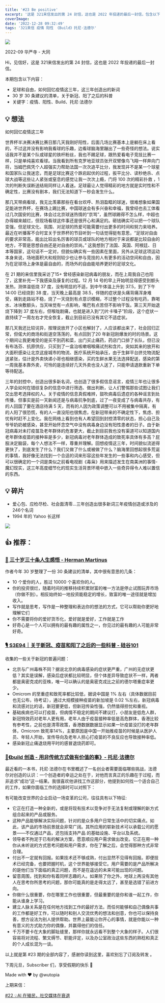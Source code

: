 ```yaml
---
title: '#23 Be positive'
excerpt: '这是 321来信发出的第 24 封信，这也是 2022 年投递的最后一封信，包含以下内容：足球和自由，如何回忆疫情这三年，这三年创造出的新词，30 岁 30 条建议的清单，托尼·法德尔的《Build》，关于新冠、疫苗和阳了之后的一些科普'
coverImage:
date: '2022-12-28 09:32:49'
tags: '321来信 疫情 阳性 《Build》托尼·法德尔'
---
```


![](https://assets.wuxinhua.com/newsletter/assets/huayanshi.jpeg)

2022-09  华严寺 - 大同

Hi，见信好，这是 321来信发出的第 24 封信，这也是 2022 年投递的最后一封信。

本期包含以下内容：

- 足球和自由，如何回忆疫情这三年，这三年创造出的新词
- 30 岁 30 条建议的清单，关于新冠、阳了之后的科普
- 关键字：疫情、阳性、Build、托尼·法德尔

## 💡 想法

如何回忆疫情这三年

世界杯半决赛决赛比赛日那几天我刚好阳性，后面几场比赛基本上是躺在床上看的，不过这并没有影响我看球的乐趣，边看球脑海里蹦出了一些奇怪的想法。说实话我并不是某个队或球星的铁杆粉丝，我也不踢足球，跟热爱看电子竞技比赛一样，只是单纯喜欢看球。当我看到所有克罗地亚球员张开双臂像鸟飞翔一样奔向门将，当姆巴佩凭个人超强实力帮助法国一次次追平比分，我发现并不是某一个球星和国家队让我迷恋，而是足球比赛这个跌宕起伏的过程，扳平比分、读秒绝杀、点球大战等这些让人紧张或窒息的感觉让我一次次上瘾，门将 100 次的精彩扑救 ，1 次的判断失误断送结局同样让人着迷。足球最让人觉得精彩的地方就是实时性和不确定性，比赛没有剧本，我们无法知道下一秒会发生什么。

那几天带病看球，我无比羡慕那些在看台欢呼、热泪盈眶的球迷，很难想象如果国足能进世界杯，在赛场上踢比赛，中国球迷会有多兴奋和幸福，我曾经也去工体看过几次国安的比赛，体会过北京球迷热情的“京骂”，虽然球踢得不怎么样，中超也办得越来越烂，但现场看球这件事还是很开心和满足的。砸钱确实可以把一个球队变强，但足球文化、氛围、对足球的热爱可能需要付出更多的时间和努力来培养。最近在听播客不合时宜关于世界杯的节目听到一句话觉得挺有意思，“足球对自由的要求非常高，能出比较出名厉害的球员或球队的地方相对于来说都是比较自由的地方，不管是思想自由还是对自由的崇尚。” 这我想到了法国、英国、阿根廷、日本等国家，这句话不一定对，但貌似确实有一些因素在里面，另外从足球这项运动本身来说，场地面积大和规则较少也让参与竞技的人有更多的活动空间和自由，因为在足球场上身体是最自由的，而场外的自由能培养更好的足球文化。

在 21 期的来信里我采访了15+ 曾经感染新冠病毒的朋友，而在上周我自己也阳了，这里补充一下我感染及康复的过程。12 月 14 号的早上开始明显得感受到额头发热，测体温低烧 37 度，没有明显的不适，到中午体温上升到 37.5，到了下午 14:00 已经烧到 38 度，当天晚上最高是 38.5，伴随的症状是头痛背痛浑身难受，痛到走路站不稳，烧了一天烧到有点意识模糊，不过整个过程没有吃药，靠喝水、冰块敷额头，当天味觉有一点影响，嘴巴有点苦但不影响干饭。第三天开始退烧下降到 37 度左右，但喉咙剧痛，也就是进入到“刀片卡嗓子”阶段，这个症状一直持续了一周左右才完全恢复，截止到目前已没有其它不适症状。

那几天我还比较诧异，按理说放开了小区也解封了，人应该都出来了，社会回归正常，但偌大的商场和街道空荡荡的，有点回到了20 年新冠刚爆发的时的场景。这个期间让我更难受的是买不到药和菜，出门买止痛药，药店门口排了长队，但已没有布洛芬、抗原供应，只买到了一盒治咳嗽咽喉痛试剂和含片。突如其来的放开和大面积感染让北京这座城市的物流、医疗系统开始承压，由于生鲜平台挤兑物流配送紧张，估计是外卖快递小哥也相继感染，买的生鲜水果无法选择配送，感染的第一周我基本靠外卖，可怜的是连续好几天外卖也没人送了，只能申请退款重新下单等待配送。

三年的封控中，创造出很多新名词，也创造了很多假信息谣言，疫情三年也让很多人学会如何在错综复杂的信息中进行筛选、做出判断，让人们警惕那些试图让我们交出思考选择权的人。关于疫情的信息真假难辨，鼓吹病毒后遗症的各种谣言到处传播，但事实是前一天新闻还是与病毒抗争到底，过了一夜变成了与病毒共存，有的人回国了要在酒店待满 5 天，而有的人因为政策调整可以不用被集中隔离，有的人阳了很恐慌，有的人一直没阳也很焦虑，在新冠带来的不确定性下，焦虑、担忧有时赶不上变化。我在网络上看到也有人希望回到封控清零的状态，担心自己及爷爷奶奶被感染，甚至开始怀念空气中没有病毒身边没有阳性患者的日子。由于新冠病毒对未打疫苗及老年群体的危害更大，截止到目前我也没有渠道可以知道国内老年群体疫苗的接种率是多少，新冠病毒对老年群体造成的致死率具体有多高？屁股决定脑袋，每个人想法不一样，尊重并理解。回想疫情这三年，时间貌似流逝得更快了，到底发生了什么？我们又做了什么或被做了什么？脑海里回想起很多荒诞的事情，我好像无法找到一个合适的词来形容这些年发生的一些事和内心感受，但可以很确定的一个词是类似之前看电视剧《毒枭》用来描述发生在南美洲的事情-魔幻现实，这三年高度细节化的现实生活背景环境中嵌入一些奇异得令人难以置信的东西。

## 💡 碎片

- 爱心包、应检尽检、社会面清零...三年创造出很多新词三年疫情创造或涉及的246个名词
- 1994 年的 Yahoo 长这样

![](https://assets.wuxinhua.com/newsletter/assets/yahoo.png)

## 👍 推荐：

### [📃 三十岁三十条人生感悟 - Herman Martinus](https://herman.bearblog.dev/turning-30/)

作者今年 30 岁整理了一份 30 条建议的清单，其中很有意思的几条：

- 10 个爱你的人，胜过 10000 个喜欢你的人。
- 你的投资很烂，随着时间的推移持续积累财富的唯一方法是停止试图玩弄市场（你做不到）。相反始终如一地投资能稳定的增长，致富的唯一途径就是增加收入。
- 写作就是思考，写作是一种整理和表达你的想法的方式，它可以帮助你更好地理解它们
- 你不需要将你的爱好货币化，爱好就是爱好，工作就是工作
- 好奇心是一个人可以拥有的最有趣的属性之一，你见过的最有趣的人可能非常好奇。

### [🎙️ S3E94｜关于新冠、疫苗和阳了之后的一些科普 - 硅谷101](https://www.xiaoyuzhoufm.com/episode/639fa46bdc92e317cd074c23)
收集的一些关于新冠的普遍问题：

- 北京与广州毒株不同？据说北京的病毒感染的症状更严重，广州的无症状更低？其实是误解，感染后症状都比较明显，但个体差异导致症状不一样，两者都是奥密克戎的亚株，唯一可以确认的是奥密克戎比之前的德尔塔重症率更少。
- Omicrom 的至重症和致死率都比较低，据说中国是 1% 左右（具体数据目前也无公布，待考证），通过大规模接种疫苗的新加坡是 0.02 %左右，新冠病毒和流感对比的话，新冠要更低，但新冠传染性强，仍然值得担忧和重视。
- 基础疾病也可以打疫苗，但病情不稳定的期间不建议打，小朋友是低危人群，新冠特效药对老年人更有用，老年人由于疫苗接种率低是高危群体，香港比较有参考性，之前也是清零政策，香港数据数据显示如果一针疫苗没打的老年群体，Omicrom 致死率14%，主要原因是中国一开始推疫苗的时候是从医护人员、年轻人开始，宣传导向及老年人担心打疫苗的不良反应也导致接种率低。
- 感染新冠止痛退烧用平时的感冒退烧药即可。

### [📖《build 创造 - 用非传统方式做有价值的事》- 托尼·法德尔](https://book.douban.com/subject/36071759/)

最近看的一本书，托尼·法德尔在书里概述了一名创业者需要面临哪些挑战，法德尔对创造的认识：一个创造者的幸运之处在于，对他而言真正的乐趣在于过程，而非追求“成功”这一结果。我很喜欢他讲找工作这部分，他提到如何找一个适合自己的工作，如果你面临工作的选择时可以对照下：

有可能改变世界的企业启动一场变革的公司，往往具有以下特征:

- 它正在打造一种全新的，或是将现有技术以竞争对手无法复制或理解的新方式
组合起来的产品或服务。
- 这种产品能够解决实际问题，针对的是众多用户日常生活中的切实痛点。如
此，该产品的市场前景就会非常广阔。其所应用的崭新技术可以承载公司的愿景——不仅通过产品，还包括支持产品
的基础设施、平台以及系统。
- 领导者不拘泥于已有的解决方案，愿意顺应用户需求做出改变。它正在用一种你从未听说的方式思考问题和用户需求，你在了解之后，会觉得那种方式非常合理。
- 付出不一定就有回报。如果技术还不够成熟，付出显然不见得有回报。即便技术已经完备，也要把握时机，这个世界能够接受它。用户需要的是产品所解决的是他们当下面临的真正问题，而不是在遥远的未来可能出现的问题。
- 留意周围，找到和你有着同样志趣的人。如果除了你之外，地球上再没有其他人在思考你所思考的问题，那你可能真的是走得太远了，甚至是选错了前进方向。
- 你做什么很重要，你在哪里工作也很重要，但最重要的是你和谁一起工作，你能从谁身上学习。
- 建立人脉关系是在任何地方找到工作的最好方法，而任何能够和自己偶像共事的工作都是好工作，可以随时和别人交流优秀的想法和创意，你也可以保持良善，想方设法为别人提供帮助。世界上最能让你开心的事情，就是你能以一种有意义的方式助力你的偶像，并赢得他们的信任。
- 千万不要卡在大象的脚趾缝里，那样你就永远看不到整个大象的样子。人们很容易将对流程、繁文缛节、职能评定，以及办公室政治这些东西的熟稔和真正的个人成长混为一谈。

以上就是第 #23 期的全部内容了，感谢你读到这里，喜欢别忘了订阅及转发 。

下周元旦，Subscriber 们，享受假期的快乐 👋

Made with ❤️ by @wutopia

上期来信：

[#22 💡AI 在殖民，社交媒体在衰退](/posts/AI-colonizing-social-media-declining/)
